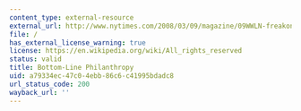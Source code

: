 ```yaml
---
content_type: external-resource
external_url: http://www.nytimes.com/2008/03/09/magazine/09WWLN-freakonomics-t.html
file: /
has_external_license_warning: true
license: https://en.wikipedia.org/wiki/All_rights_reserved
status: valid
title: Bottom-Line Philanthropy
uid: a79334ec-47c0-4ebb-86c6-c41995bdadc8
url_status_code: 200
wayback_url: ''
---
```

